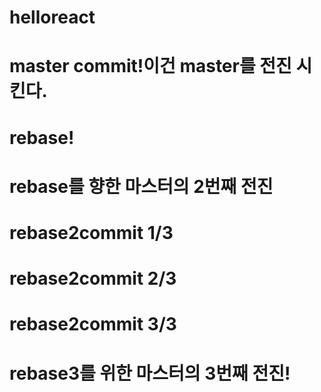 # helloreact
# master commit!이건 master를 전진 시킨다.
# rebase!
# rebase를 향한 마스터의 2번째 전진
# rebase2commit 1/3
# rebase2commit 2/3
# rebase2commit 3/3
# rebase3를 위한 마스터의 3번째 전진!
